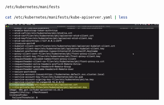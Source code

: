 ```sh

/etc/kubernetes/manifests

cat /etc/kubernetes/manifests/kube-apiserver.yaml | less

```

![alt text](image-2.png)
